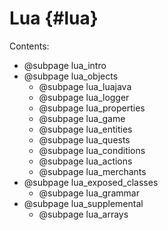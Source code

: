 
Lua {#lua}
===

Contents:
- @subpage lua_intro
- @subpage lua_objects
  - @subpage lua_luajava
  - @subpage lua_logger
  - @subpage lua_properties
  - @subpage lua_game
  - @subpage lua_entities
  - @subpage lua_quests
  - @subpage lua_conditions
  - @subpage lua_actions
  - @subpage lua_merchants
- @subpage lua_exposed_classes
  - @subpage lua_grammar
- @subpage lua_supplemental
  - @subpage lua_arrays

